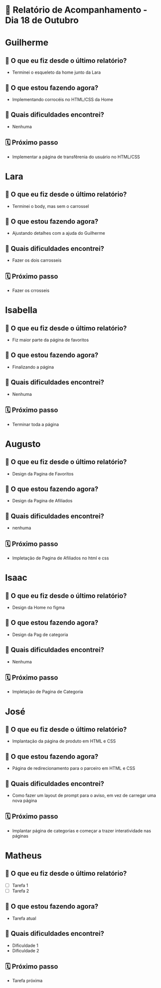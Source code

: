 # 📆 Relatório de Acompanhamento - Dia 18 de Outubro


# Guilherme

## 🙋 O que eu fiz desde o último relatório?
- Terminei o esqueleto da home junto da Lara

## 🚧 O que estou fazendo agora?
- Implementando corrocéis no HTML/CSS da Home

## 🧱 Quais dificuldades encontrei?
- Nenhuma

## 🗓️ Próximo passo
- Implementar a página de transfêrenia do usuário no HTML/CSS

# Lara

## 🙋 O que eu fiz desde o último relatório?
- Terminei o body, mas sem o carrossel 

## 🚧 O que estou fazendo agora?
- Ajustando detalhes com a ajuda do Guilherme

## 🧱 Quais dificuldades encontrei?
- Fazer os dois carrosseis

## 🗓️ Próximo passo
- Fazer os crrosseis

# Isabella

## 🙋 O que eu fiz desde o último relatório?
- Fiz maior parte da página de favoritos

## 🚧 O que estou fazendo agora?
- Finalizando a página

## 🧱 Quais dificuldades encontrei?
- Nenhuma

## 🗓️ Próximo passo
- Terminar toda a página

# Augusto

## 🙋 O que eu fiz desde o último relatório?
- Design da Pagina de Favoritos

## 🚧 O que estou fazendo agora?
- Design da Pagina de Afiliados

## 🧱 Quais dificuldades encontrei?
- nenhuma

## 🗓️ Próximo passo
- Impletação de Pagina de Afiliados no html e css

# Isaac

## 🙋 O que eu fiz desde o último relatório?
- Design da Home no figma

## 🚧 O que estou fazendo agora?
- Design da Pag de categoria

## 🧱 Quais dificuldades encontrei?
- Nenhuma

## 🗓️ Próximo passo
- Impletação de Pagina de Categoria

# José

## 🙋 O que eu fiz desde o último relatório?
- Implantação da página de produto em HTML e CSS

## 🚧 O que estou fazendo agora?
- Página de redirecionamento para o parceiro em HTML e CSS

## 🧱 Quais dificuldades encontrei?
- Como fazer um layout de prompt para o aviso, em vez de carregar uma nova página

## 🗓️ Próximo passo
- Implantar página de categorias e começar a trazer interatividade nas páginas

# Matheus

## 🙋 O que eu fiz desde o último relatório?
- [ ] Tarefa 1
- [ ] Tarefa 2

## 🚧 O que estou fazendo agora?
- Tarefa atual

## 🧱 Quais dificuldades encontrei?
- Dificuldade 1
- Dificuldade 2

## 🗓️ Próximo passo
- Tarefa próxima
